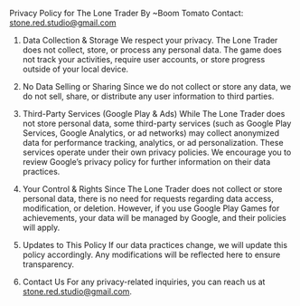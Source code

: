 Privacy Policy for The Lone Trader
By ~Boom Tomato
Contact: stone.red.studio@gmail.com

1. Data Collection & Storage
We respect your privacy. The Lone Trader does not collect, store, or process any personal data. The game does not track your activities, require user accounts, or store progress outside of your local device.

2. No Data Selling or Sharing
Since we do not collect or store any data, we do not sell, share, or distribute any user information to third parties.

3. Third-Party Services (Google Play & Ads)
While The Lone Trader does not store personal data, some third-party services (such as Google Play Services, Google Analytics, or ad networks) may collect anonymized data for performance tracking, analytics, or ad personalization. These services operate under their own privacy policies. We encourage you to review Google’s privacy policy for further information on their data practices.

4. Your Control & Rights
Since The Lone Trader does not collect or store personal data, there is no need for requests regarding data access, modification, or deletion. However, if you use Google Play Games for achievements, your data will be managed by Google, and their policies will apply.

5. Updates to This Policy
If our data practices change, we will update this policy accordingly. Any modifications will be reflected here to ensure transparency.

6. Contact Us
For any privacy-related inquiries, you can reach us at stone.red.studio@gmail.com.
